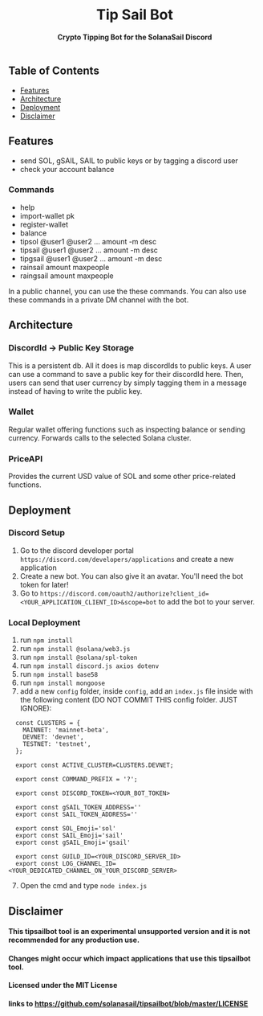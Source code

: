 <h1 align="center">Tip Sail Bot</h1>

<div align="center">
  <strong>Crypto Tipping Bot for the SolanaSail Discord</strong>
</div>

<br />

## Table of Contents
- [Features](#features)
- [Architecture](#architecture)
- [Deployment](#deployment)
- [Disclaimer](#disclaimer)

## Features
* send SOL, gSAIL, SAIL to public keys or by tagging a discord user
* check your account balance

### Commands
* help
* import-wallet pk
* register-wallet
* balance
* tipsol @user1 @user2 ... amount -m desc
* tipsail @user1 @user2 ... amount -m desc
* tipgsail @user1 @user2 ... amount -m desc
* rainsail amount maxpeople
* raingsail amount maxpeople

In a public channel, you can use the these commands.
You can also use these commands in a private DM channel with the bot.

## Architecture
### DiscordId -> Public Key Storage
This is a persistent db. All it does is map discordIds to public keys. A user can use a command
to save a public key for their discordId here. Then, users can send that user currency by simply
tagging them in a message instead of having to write the public key.
### Wallet
Regular wallet offering functions such as inspecting balance or sending currency. Forwards calls to
the selected Solana cluster.
### PriceAPI
Provides the current USD value of SOL and some other price-related functions.

## Deployment

### Discord Setup

1. Go to the discord developer portal `https://discord.com/developers/applications` and create a new application
2. Create a new bot. You can also give it an avatar. You'll need the bot token for later!
3. Go to `https://discord.com/oauth2/authorize?client_id=<YOUR_APPLICATION_CLIENT_ID>&scope=bot` to add the bot to your server.

### Local Deployment
1. run `npm install`
2. run `npm install @solana/web3.js`
3. run `npm install @solana/spl-token`
4. run `npm install discord.js axios dotenv`
5. run `npm install base58`
6. run `npm install mongoose`
7. add a new `config` folder, inside `config`, add an `index.js` file inside with the following content (DO NOT COMMIT THIS config folder. JUST IGNORE):
  ```
    const CLUSTERS = {
      MAINNET: 'mainnet-beta',
      DEVNET: 'devnet',
      TESTNET: 'testnet',
    };
    
    export const ACTIVE_CLUSTER=CLUSTERS.DEVNET;

    export const COMMAND_PREFIX = '?';

    export const DISCORD_TOKEN=<YOUR_BOT_TOKEN>

    export const gSAIL_TOKEN_ADDRESS=''
    export const SAIL_TOKEN_ADDRESS=''

    export const SOL_Emoji='sol'
    export const SAIL_Emoji='sail'
    export const gSAIL_Emoji='gsail'
    
    export const GUILD_ID=<YOUR_DISCORD_SERVER_ID>
    export const LOG_CHANNEL_ID=<YOUR_DEDICATED_CHANNEL_ON_YOUR_DISCORD_SERVER>
  ```
7. Open the cmd and type `node index.js`

## Disclaimer

#### This tipsailbot tool is an experimental unsupported version and it is not recommended for any production use.
#### Changes might occur which impact applications that use this tipsailbot tool.

#### Licensed under the MIT License
#### links to https://github.com/solanasail/tipsailbot/blob/master/LICENSE
